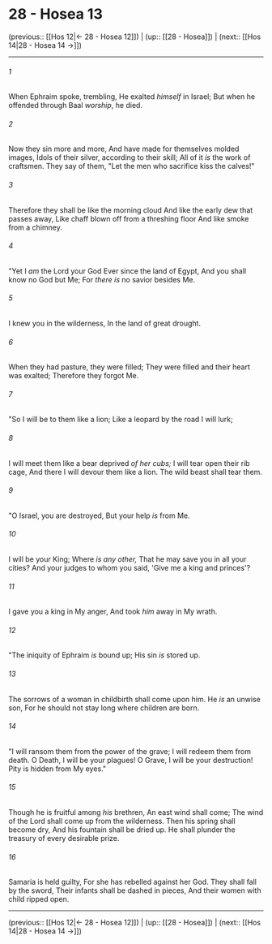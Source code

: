 # 28 - Hosea 13

(previous:: [[Hos 12|← 28 - Hosea 12]]) | (up:: [[28 - Hosea]]) | (next:: [[Hos 14|28 - Hosea 14 →]])

***


###### 1 
When Ephraim spoke, trembling, He exalted _himself_ in Israel; But when he offended through Baal _worship_, he died. 

###### 2 
Now they sin more and more, And have made for themselves molded images, Idols of their silver, according to their skill; All of it _is_ the work of craftsmen. They say of them, "Let the men who sacrifice kiss the calves!" 

###### 3 
Therefore they shall be like the morning cloud And like the early dew that passes away, Like chaff blown off from a threshing floor And like smoke from a chimney. 

###### 4 
"Yet I _am_ the Lord your God Ever since the land of Egypt, And you shall know no God but Me; For _there is_ no savior besides Me. 

###### 5 
I knew you in the wilderness, In the land of great drought. 

###### 6 
When they had pasture, they were filled; They were filled and their heart was exalted; Therefore they forgot Me. 

###### 7 
"So I will be to them like a lion; Like a leopard by the road I will lurk; 

###### 8 
I will meet them like a bear deprived _of her cubs;_ I will tear open their rib cage, And there I will devour them like a lion. The wild beast shall tear them. 

###### 9 
"O Israel, you are destroyed, But your help _is_ from Me. 

###### 10 
I will be your King; Where _is any other,_ That he may save you in all your cities? And your judges to whom you said, 'Give me a king and princes'? 

###### 11 
I gave you a king in My anger, And took _him_ away in My wrath. 

###### 12 
"The iniquity of Ephraim _is_ bound up; His sin _is_ stored up. 

###### 13 
The sorrows of a woman in childbirth shall come upon him. He _is_ an unwise son, For he should not stay long where children are born. 

###### 14 
"I will ransom them from the power of the grave; I will redeem them from death. O Death, I will be your plagues! O Grave, I will be your destruction! Pity is hidden from My eyes." 

###### 15 
Though he is fruitful among _his_ brethren, An east wind shall come; The wind of the Lord shall come up from the wilderness. Then his spring shall become dry, And his fountain shall be dried up. He shall plunder the treasury of every desirable prize. 

###### 16 
Samaria is held guilty, For she has rebelled against her God. They shall fall by the sword, Their infants shall be dashed in pieces, And their women with child ripped open.

***

(previous:: [[Hos 12|← 28 - Hosea 12]]) | (up:: [[28 - Hosea]]) | (next:: [[Hos 14|28 - Hosea 14 →]])
